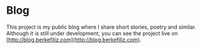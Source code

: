 # Blog

This project is my public blog where I share short stories, poetry and similar. Although it is still under development, you can see the project live on [http://blog.berkefiliz.com](http://blog.berkefiliz.com).
